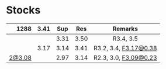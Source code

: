 # Stocks

| 1288   | 3.41  | Sup   | Res   | Remarks
| ---:   | :---: | :---: | :---: | :---: 
|        |       | 3.31  | 3.50  | R3.4, 3.5 
|        | 3.17  | 3.14  | 3.41  | R3.2, 3.4, F3.17@0.38
| 2@3.08 |       | 2.97  | 3.14  | R2.3, 3.0, F3.09@0.23
